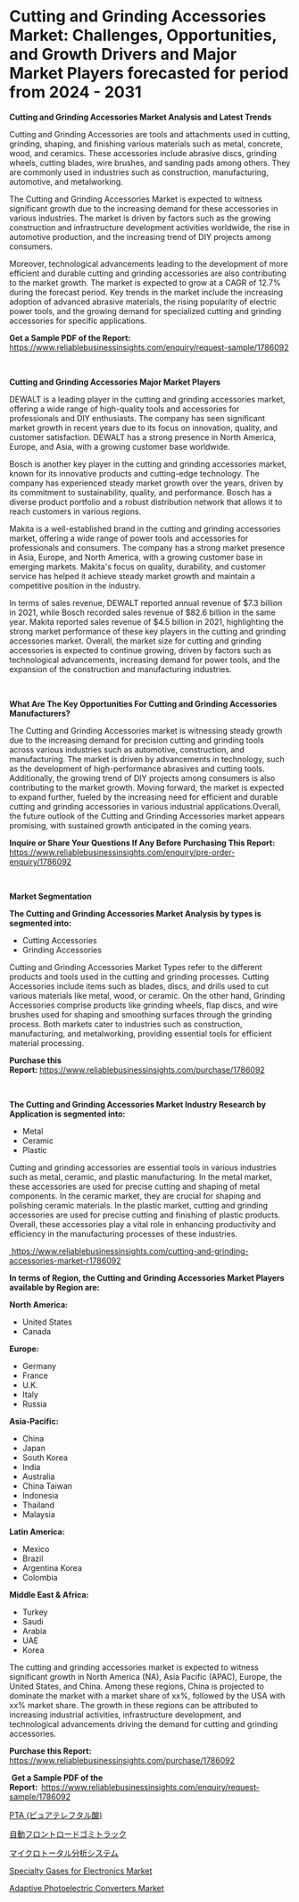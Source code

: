 <p><h1>Cutting and Grinding Accessories Market: Challenges, Opportunities, and Growth Drivers and Major Market Players forecasted for period from 2024 - 2031</h1></p><p><strong>Cutting and Grinding Accessories Market Analysis and Latest Trends</strong></p>
<p><p>Cutting and Grinding Accessories are tools and attachments used in cutting, grinding, shaping, and finishing various materials such as metal, concrete, wood, and ceramics. These accessories include abrasive discs, grinding wheels, cutting blades, wire brushes, and sanding pads among others. They are commonly used in industries such as construction, manufacturing, automotive, and metalworking.</p><p>The Cutting and Grinding Accessories Market is expected to witness significant growth due to the increasing demand for these accessories in various industries. The market is driven by factors such as the growing construction and infrastructure development activities worldwide, the rise in automotive production, and the increasing trend of DIY projects among consumers.</p><p>Moreover, technological advancements leading to the development of more efficient and durable cutting and grinding accessories are also contributing to the market growth. The market is expected to grow at a CAGR of 12.7% during the forecast period. Key trends in the market include the increasing adoption of advanced abrasive materials, the rising popularity of electric power tools, and the growing demand for specialized cutting and grinding accessories for specific applications.</p></p>
<p><strong>Get a Sample PDF of the Report:&nbsp;</strong> <a href="https://www.reliablebusinessinsights.com/enquiry/request-sample/1786092">https://www.reliablebusinessinsights.com/enquiry/request-sample/1786092</a></p>
<p>&nbsp;</p>
<p><strong>Cutting and Grinding Accessories Major Market Players</strong></p>
<p><p>DEWALT is a leading player in the cutting and grinding accessories market, offering a wide range of high-quality tools and accessories for professionals and DIY enthusiasts. The company has seen significant market growth in recent years due to its focus on innovation, quality, and customer satisfaction. DEWALT has a strong presence in North America, Europe, and Asia, with a growing customer base worldwide.</p><p>Bosch is another key player in the cutting and grinding accessories market, known for its innovative products and cutting-edge technology. The company has experienced steady market growth over the years, driven by its commitment to sustainability, quality, and performance. Bosch has a diverse product portfolio and a robust distribution network that allows it to reach customers in various regions.</p><p>Makita is a well-established brand in the cutting and grinding accessories market, offering a wide range of power tools and accessories for professionals and consumers. The company has a strong market presence in Asia, Europe, and North America, with a growing customer base in emerging markets. Makita's focus on quality, durability, and customer service has helped it achieve steady market growth and maintain a competitive position in the industry.</p><p>In terms of sales revenue, DEWALT reported annual revenue of $7.3 billion in 2021, while Bosch recorded sales revenue of $82.6 billion in the same year. Makita reported sales revenue of $4.5 billion in 2021, highlighting the strong market performance of these key players in the cutting and grinding accessories market. Overall, the market size for cutting and grinding accessories is expected to continue growing, driven by factors such as technological advancements, increasing demand for power tools, and the expansion of the construction and manufacturing industries.</p></p>
<p>&nbsp;</p>
<p><strong>What Are The Key Opportunities For Cutting and Grinding Accessories Manufacturers?</strong></p>
<p><p>The Cutting and Grinding Accessories market is witnessing steady growth due to the increasing demand for precision cutting and grinding tools across various industries such as automotive, construction, and manufacturing. The market is driven by advancements in technology, such as the development of high-performance abrasives and cutting tools. Additionally, the growing trend of DIY projects among consumers is also contributing to the market growth. Moving forward, the market is expected to expand further, fueled by the increasing need for efficient and durable cutting and grinding accessories in various industrial applications.Overall, the future outlook of the Cutting and Grinding Accessories market appears promising, with sustained growth anticipated in the coming years.</p></p>
<p><strong>Inquire or Share Your Questions If Any Before Purchasing This Report:</strong> <a href="https://www.reliablebusinessinsights.com/enquiry/pre-order-enquiry/1786092">https://www.reliablebusinessinsights.com/enquiry/pre-order-enquiry/1786092</a></p>
<p>&nbsp;</p>
<p><strong>Market Segmentation</strong></p>
<p><strong>The Cutting and Grinding Accessories Market Analysis by types is segmented into:</strong></p>
<p><ul><li>Cutting Accessories</li><li>Grinding Accessories</li></ul></p>
<p><p>Cutting and Grinding Accessories Market Types refer to the different products and tools used in the cutting and grinding processes. Cutting Accessories include items such as blades, discs, and drills used to cut various materials like metal, wood, or ceramic. On the other hand, Grinding Accessories comprise products like grinding wheels, flap discs, and wire brushes used for shaping and smoothing surfaces through the grinding process. Both markets cater to industries such as construction, manufacturing, and metalworking, providing essential tools for efficient material processing.</p></p>
<p><strong>Purchase this Report:&nbsp;</strong><a href="https://www.reliablebusinessinsights.com/purchase/1786092">https://www.reliablebusinessinsights.com/purchase/1786092</a></p>
<p>&nbsp;</p>
<p><strong>The Cutting and Grinding Accessories Market Industry Research by Application is segmented into:</strong></p>
<p><ul><li>Metal</li><li>Ceramic</li><li>Plastic</li></ul></p>
<p><p>Cutting and grinding accessories are essential tools in various industries such as metal, ceramic, and plastic manufacturing. In the metal market, these accessories are used for precise cutting and shaping of metal components. In the ceramic market, they are crucial for shaping and polishing ceramic materials. In the plastic market, cutting and grinding accessories are used for precise cutting and finishing of plastic products. Overall, these accessories play a vital role in enhancing productivity and efficiency in the manufacturing processes of these industries.</p></p>
<p><a href="https://www.reliablebusinessinsights.com/cutting-and-grinding-accessories-market-r1786092">&nbsp;https://www.reliablebusinessinsights.com/cutting-and-grinding-accessories-market-r1786092</a></p>
<p><strong>In terms of Region, the Cutting and Grinding Accessories Market Players available by Region are:</strong></p>
<p>
    <p> <strong> North America: </strong>
        <ul>
            <li>United States</li>
            <li>Canada</li>
        </ul>
        </p> 
    <p> <strong> Europe: </strong>
        <ul>
            <li>Germany</li>
            <li>France</li>
            <li>U.K.</li>
            <li>Italy</li>
            <li>Russia</li>
        </ul>
        </p> 
    <p> <strong> Asia-Pacific: </strong>
        <ul>
            <li>China</li>
            <li>Japan</li>
            <li>South Korea</li>
            <li>India</li>
            <li>Australia</li>
            <li>China Taiwan</li>
            <li>Indonesia</li>
            <li>Thailand</li>
            <li>Malaysia</li>
        </ul>
        </p> 
    <p> <strong> Latin America: </strong>
        <ul>
            <li>Mexico</li>
            <li>Brazil</li>
            <li>Argentina Korea</li>
            <li>Colombia</li>
        </ul>
        </p> 
    <p> <strong> Middle East & Africa: </strong>
        <ul>
            <li>Turkey</li>
            <li>Saudi</li>
            <li>Arabia</li>
            <li>UAE</li>
            <li>Korea</li>
        </ul>
    </p>
    </p>
<p><p>The cutting and grinding accessories market is expected to witness significant growth in North America (NA), Asia Pacific (APAC), Europe, the United States, and China. Among these regions, China is projected to dominate the market with a market share of xx%, followed by the USA with xx% market share. The growth in these regions can be attributed to increasing industrial activities, infrastructure development, and technological advancements driving the demand for cutting and grinding accessories.</p></p>
<p><strong>Purchase this Report: </strong><a href="https://www.reliablebusinessinsights.com/purchase/1786092">https://www.reliablebusinessinsights.com/purchase/1786092</a></p>
<p>&nbsp;<strong>Get a Sample PDF of the Report:&nbsp;&nbsp;</strong><a href="https://www.reliablebusinessinsights.com/enquiry/request-sample/1786092">https://www.reliablebusinessinsights.com/enquiry/request-sample/1786092</a></p>
<p><strong></strong></p>
<p><p><a href="https://medium.com/@annchovey1988/pta-%E3%83%94%E3%83%A5%E3%82%A2%E3%83%86%E3%83%AC%E3%83%95%E3%82%BF%E3%83%AB%E9%85%B8-%E5%B8%82%E5%A0%B4%E3%81%AF-%E5%B8%82%E5%A0%B4%E3%82%B7%E3%82%A7%E3%82%A2-%E3%82%B5%E3%82%A4%E3%82%BA-%E3%81%8A%E3%82%88%E3%81%B32031%E5%B9%B4%E3%81%BE%E3%81%A7%E3%81%AE%E4%BA%88%E6%B8%AC%E3%81%AB%E7%84%A6%E7%82%B9%E3%82%92%E5%90%88%E3%82%8F%E3%81%9B%E3%81%A6%E3%81%84%E3%81%BE%E3%81%99-918cdae69840">PTA (ピュアテレフタル酸)</a></p><p><a href="https://medium.com/@effiesporer2023/%E8%87%AA%E5%8B%95%E3%83%95%E3%83%AD%E3%83%B3%E3%83%88%E3%83%AD%E3%83%BC%E3%83%89%E3%81%94%E3%81%BF%E5%8F%8E%E9%9B%86%E8%BB%8A%E5%B8%82%E5%A0%B4-%E5%B8%82%E5%A0%B4cagr-%E5%B8%82%E5%A0%B4%E5%8B%95%E5%90%91-%E6%88%90%E9%95%B7%E6%88%A6%E7%95%A5%E3%81%AB%E9%96%A2%E3%81%99%E3%82%8B%E6%B4%9E%E5%AF%9F-b2709cf04fc3">自動フロントロードゴミトラック</a></p><p><a href="https://github.com/xnljig2898992/Market-Research-Report-List-2/blob/main/5686752105296.md">マイクロトータル分析システム</a></p><p><a href="https://github.com/sonuprakash1/Market-Research-Report-List-3/blob/main/specialty-gases-for-electronics-market.md">Specialty Gases for Electronics Market</a></p><p><a href="https://issuu.com/reportprime-2/docs/adaptive-photoelectric-converters-market-size-2030">Adaptive Photoelectric Converters Market</a></p></p>